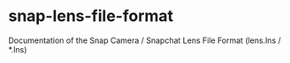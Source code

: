 # snap-lens-file-format
Documentation of the Snap Camera / Snapchat Lens File Format (lens.lns / *.lns)
